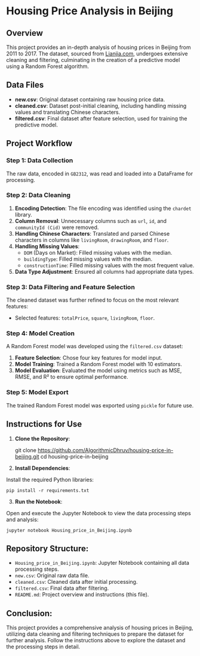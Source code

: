 # Housing Price Analysis in Beijing

## Overview

This project provides an in-depth analysis of housing prices in Beijing from 2011 to 2017. The dataset, sourced from [Lianjia.com](https://www.lianjia.com), undergoes extensive cleaning and filtering, culminating in the creation of a predictive model using a Random Forest algorithm.

## Data Files

- **new.csv**: Original dataset containing raw housing price data.
- **cleaned.csv**: Dataset post-initial cleaning, including handling missing values and translating Chinese characters.
- **filtered.csv**: Final dataset after feature selection, used for training the predictive model.

## Project Workflow

### Step 1: Data Collection

The raw data, encoded in `GB2312`, was read and loaded into a DataFrame for processing.

### Step 2: Data Cleaning

1. **Encoding Detection**: The file encoding was identified using the `chardet` library.
2. **Column Removal**: Unnecessary columns such as `url`, `id`, and `communityId (Cid)` were removed.
3. **Handling Chinese Characters**: Translated and parsed Chinese characters in columns like `livingRoom`, `drawingRoom`, and `floor`.
4. **Handling Missing Values**:
   - `DOM` (Days on Market): Filled missing values with the median.
   - `buildingType`: Filled missing values with the median.
   - `constructionTime`: Filled missing values with the most frequent value.
5. **Data Type Adjustment**: Ensured all columns had appropriate data types.

### Step 3: Data Filtering and Feature Selection

The cleaned dataset was further refined to focus on the most relevant features:
- Selected features: `totalPrice`, `square`, `livingRoom`, `floor`.

### Step 4: Model Creation

A Random Forest model was developed using the `filtered.csv` dataset:
1. **Feature Selection**: Chose four key features for model input.
2. **Model Training**: Trained a Random Forest model with 10 estimators.
3. **Model Evaluation**: Evaluated the model using metrics such as MSE, RMSE, and R² to ensure optimal performance.

### Step 5: Model Export

The trained Random Forest model was exported using `pickle` for future use.

## Instructions for Use

1. **Clone the Repository**:


    git clone https://github.com/AlgorithmicDhruv/housing-price-in-beijing.git
    cd housing-price-in-beijing


2. **Install Dependencies**:

Install the required Python libraries:




    pip install -r requirements.txt

3. **Run the Notebook**:

Open and execute the Jupyter Notebook to view the data processing steps and analysis:




    jupyter notebook Housing_price_in_Beijing.ipynb

## Repository Structure: 

- `Housing_price_in_Beijing.ipynb`: Jupyter Notebook containing all data processing steps.
- `new.csv`: Original raw data file.
- `cleaned.csv`: Cleaned data after initial processing.
- `filtered.csv`: Final data after filtering.
- `README.md`: Project overview and instructions (this file).

## Conclusion:

This project provides a comprehensive analysis of housing prices in Beijing, utilizing data cleaning and filtering techniques to prepare the dataset for further analysis. Follow the instructions above to explore the dataset and the processing steps in detail.
